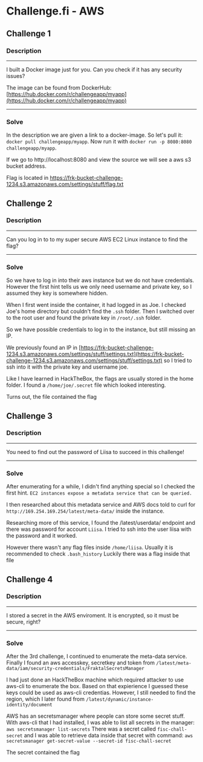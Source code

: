 # Challenge.fi - AWS


## Challenge 1

### Description
---
I built a Docker image just for you. Can you check if it has any security issues?

The image can be found from DockerHub: [https://hub.docker.com/r/challengeapp/myapp](https://hub.docker.com/r/challengeapp/myapp)

---

### Solve
In the description we are given a link to a docker-image. So let's pull it: `docker pull challengeapp/myapp`.  Now run it with  `docker run -p 8080:8080 challengeapp/myapp`. 

If we go to http://localhost:8080 and view the source we will see a aws s3 bucket address.


Flag is located in https://frk-bucket-challenge-1234.s3.amazonaws.com/settings/stuff/flag.txt


## Challenge 2

### Description
---

Can you log in to to my super secure AWS EC2 Linux instance to find the flag?

---

### Solve

So we have to log in into their aws instance but we do not have credentials. However the first hint tells us we only need username and private key, so I assumed they key is somewhere hidden. 

When I first went inside the container, it had logged in as Joe. I checked Joe's home directory but couldn't find the  `.ssh` folder. Then I switched over to the root user and found the private key in `/root/.ssh` folder. 

So we have possible credentials to log in to the instance, but still missing an IP. 

We previously found an IP in [https://frk-bucket-challenge-1234.s3.amazonaws.com/settings/stuff/settings.txt](https://frk-bucket-challenge-1234.s3.amazonaws.com/settings/stuff/settings.txt) so I tried to ssh into it with the private key and username joe. 

Like I have learned in HackTheBox, the flags are usually stored in the home folder. I found a `/home/joe/.secret` file which looked interesting.

Turns out, the file contained the flag

## Challenge 3
### Description
---

You need to find out the password of Liisa to succeed in this challenge!

---

### Solve
After enumerating for a while, I didn't find anything special so I checked the first hint.
`EC2 instances expose a metadata service that can be queried.`

I then researched about this metadata service and AWS docs told to curl for `http://169.254.169.254/latest/meta-data/` inside the instance. 

Researching more of this service, I found the /latest/userdata/ endpoint and there was password for account `Liisa`. I tried to ssh into the user liisa with the password and it worked. 

However there wasn't any flag files inside `/home/liisa`. Usually it is recommended to check `.bash_history` Luckily there was a flag inside that file



## Challenge 4
### Description
---

I stored a secret in the AWS enviroment. It is encrypted, so it must be secure, right?

---

### Solve

After the 3rd challenge, I continued to enumerate the meta-data service. Finally I found an aws accesskey, secretkey and token from `/latest/meta-data/iam/security-credentials/FraktalSecretsManager`

I had just done an HackTheBox machine which required attacker to use aws-cli to enumerate the box. Based on that expierience I guessed these keys could be used as aws-cli credentias. However, I still needed to find the region, which I later found from `/latest/dynamic/instance-identity/document`

AWS has an secretsmanager where people can store some secret stuff. With aws-cli that I had installed, I was able to list all secrets in the manager: `aws secretsmanager list-secrets`
There was a secret called `fisc-chall-secret` and I was able to retrieve data inside that secret with command: `aws secretsmanager get-secret-value --secret-id fisc-chall-secret`

The secret contained the flag
















